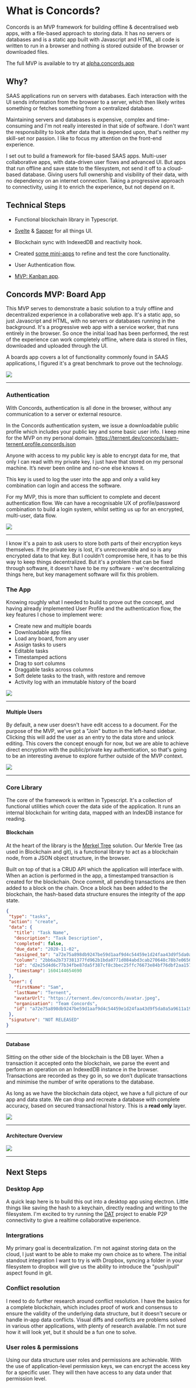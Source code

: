 # What is Concords?

Concords is an MVP framework for building offline & decentralised web apps, with a file-based approach to storing data. It has no servers or databases and is a static app built with Javascript and HTML, all code is written to run in a browser and nothing is stored outside of the browser or downloaded files.

The full MVP is available to try at [alpha.concords.app](https://alpha.concords.app)

## Why?

SAAS applications run on servers with databases. Each interaction with the UI sends information from the browser to a server, which then likely writes something or fetches something from a centralized database.

Maintaining servers and databases is expensive, complex and time-consuming and I'm not really interested in that side of software. I don't want the responsibility to look after data that is depended upon, that's neither my skill-set nor passion. I like to focus my attention on the front-end experience.

I set out to build a framework for file-based SAAS apps. Multi-user collaborative apps, with data-driven user flows and advanced UI. But apps that run offline and save state to the filesystem, not send it off to a cloud-based database. Giving users full ownership and visibility of their data, with no dependency on an internet connection. Taking a progressive approach to connectivity, using it to enrich the experience, but not depend on it.

## Technical Steps

- Functional blockchain library in Typescript.

- [Svelte](https://svelte.dev/) & [Sapper](https://sapper.svelte.dev/) for all things UI.

- Blockchain sync with IndexedDB and reactivity hook.

- Created [some mini-apps](https://1.0.0.concords.app/) to refine and test the core functionality.

- User Authentication flow.

- [MVP: Kanban app](https://alpha.concords.app).


## Concords MVP: Board App

This MVP serves to demonstrate a basic solution to a truly offline and decentralized experience in a collaborative web app.
It's a static app, so just Javascript and HTML, with no servers or databases running in the background. It's a progressive web app with a service worker, that runs entirely in the browser. So once the initial load has been performed, the rest of the experience can work completely offline, where data is stored in files, downloaded and uploaded through the UI.

A boards app covers a lot of functionality commonly found in SAAS applications, I figured it's a great benchmark to prove out the technology.

![](/flows/add-task.gif)

---

### Authentication

With Concords, authentication is all done in the browser, without any communication to a server or external resource.

In the Concords authentication system, we issue a downloadable public profile which includes your public key and some basic user info. I keep mine for the MVP on my personal domain. https://ternent.dev/concords/sam-ternent.profile.concords.json

Anyone with access to my public key is able to encrypt data for me, that only I can read with my private key. I just have that stored on my personal machine. It’s never been online and no-one else knows it.

This key is used to log the user into the app and only a valid key combination can login and access the software.

For my MVP, this is more than sufficient to complete and decent authentication flow. We can have a recognisable UX of profile/password combination to build a login system, whilst setting us up for an encrypted, multi-user, data flow.

![](/flows/signup.gif)

---

I know it's a pain to ask users to store both parts of their encryption keys themselves. If the private key is lost, it's unrecoverable and so is any encrypted data to that key. But I couldn't compromise here, it has to be this way to keep things decentralized. But it's a problem that can be fixed through software, it doesn't have to be my software - we're decentralizing things here, but key management software will fix this problem.

### The App

Knowing roughly what I needed to build to prove out the concept, and having already implemented User Profile and the authentication flow, the key features I chose to implement were:

- Create new and multiple boards
- Downloadable app files
- Load any board, from any user
- Assign tasks to users
- Editable tasks
- Timestamped actions
- Drag to sort columns
- Draggable tasks across columns
- Soft delete tasks to the trash, with restore and remove
- Activity log with an immutable history of the board

![](/flows/create-board.gif)

---

#### Multiple Users

By default, a new user doesn't have edit access to a document. For the purpose of the MVP, we've got a "Join" button in the left-hand sidebar. Clicking this will add the user as an entry to the data store and unlock editing. This covers the concept enough for now, but we are able to achieve direct encryption with the public/private key authentication, so that's going to be an interesting avenue to explore further outside of the MVP context.

![](/flows/third-user.gif)

---

### Core Library
The core of the framework is written in Typescript. It's a collection of functional utilities which cover the data side of the application. It runs an internal blockchain for writing data, mapped with an IndexDB instance for reading.

#### Blockchain
At the heart of the library is the [Merkel Tree](https://hackernoon.com/merkle-tree-what-is-it-and-why-use-it-8m2a63xjd) solution. Our Merkle Tree (as used in Blockchain and git), is a functional library to act as a blockchain node, from a JSON object structure, in the browser.

Built on top of that is a CRUD API which the application will interface with. When an action is performed in the app, a timestamped transaction is created for the blockchain. Once commit, all pending transactions are then added to a block on the chain. Once a block has been added to the blockchain, the hash-based data structure ensures the integrity of the app state.

```json
{
 "type": "tasks",
 "action": "create",
 "data": {
   "title": "Task Name",
   "description": "Task Description",
   "completed": false,
   "due_date": "2020-11-02",
   "assigned_to": "a72e75a898db9247be59d1aaf9d4c54459e1d24faa43d9f5da0a5a9611a19eb",
   "column": "2bb6a2b737381377fd962b1bda0771d084abd3cab270648c78b7e06566e6b5",
   "id": "d2e25d4d6c77b34fbe87da5f387cf8c3bec25ffc76673e84bf76dbf2aa15754f",
   "timestamp": 1604144654690
 },
 "user": {
   "firstName": "Sam",
   "lastName": "Ternent",
   "avatarUrl": "https://ternent.dev/concords/avatar.jpeg",
   "organisation": "Team Concords",
   "id": "a72e75a898db9247be59d1aaf9d4c54459e1d24faa43d9f5da0a5a9611a19eb"
 },
 "signature": "NOT RELEASED"
}
```
---

#### Database

Sitting on the other side of the blockchain is the DB layer. When a transaction it accepted onto the blockchain, we parse the event and perform an operation on an IndexedDB instance in the browser. Transactions are recorded as they go in, so we don’t duplicate transactions and minimise the number of write operations to the database.

As long as we have the blockchain data object, we have a full picture of our app and data state. We can drop and recreate a database with complete accuracy, based on secured transactional history. This is a __read only__ layer.

![](/flows/recreate-db.gif)

---

#### Architecture Overview

![](/architecture.svg)

---

## Next Steps

### Desktop App

A quick leap here is to build this out into a desktop app using electron. Little things like saving the hash to a keychain, directly reading and writing to the filesystem. I'm excited to try running the [DAT](https://dat.foundation) project to enable P2P connectivity to give a realtime collaborative experience.

### Intergrations

My primary goal is decentralization. I'm not against storing data on the cloud, I just want to be able to make my own choice as to where. The initial standout integration I want to try is with Dropbox, syncing a folder in your filesystem to dropbox will give us the ability to introduce the "push/pull" aspect found in git.

### Conflict resolution

I need to do further research around conflict resolution. I have the basics for a complete blockchain, which includes proof of work and consensus to ensure the validity of the underlying data structure, but it doesn't secure or handle in-app data conflicts. Visual diffs and conflicts are problems solved in various other applications, with plenty of research available. I'm not sure how it will look yet, but it should be a fun one to solve.

### User roles & permissions

Using our data structure user roles and permissions are achievable. With the use of application-level permission keys, we can encrypt the access key for a specific user. They will then have access to any data under that permission level.

